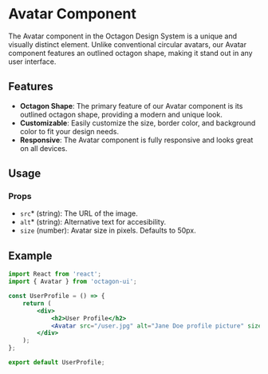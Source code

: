 # Avatar Component
The Avatar component in the Octagon Design System is a unique and visually distinct element. Unlike conventional circular avatars, our Avatar component features an outlined octagon shape, making it stand out in any user interface.

## Features

- **Octagon Shape**: The primary feature of our Avatar component is its outlined octagon shape, providing a modern and unique look.
- **Customizable**: Easily customize the size, border color, and background color to fit your design needs.
- **Responsive**: The Avatar component is fully responsive and looks great on all devices.

## Usage

### Props

- `src`* (string): The URL of the image.
- `alt`* (string): Alternative text for accesibility.
- `size` (number): Avatar size in pixels. Defaults to 50px.


## Example

```jsx
import React from 'react';
import { Avatar } from 'octagon-ui';

const UserProfile = () => {
    return (
        <div>
            <h2>User Profile</h2>
            <Avatar src="/user.jpg" alt="Jane Doe profile picture" size={120} />
        </div>
    );
};

export default UserProfile;
```
